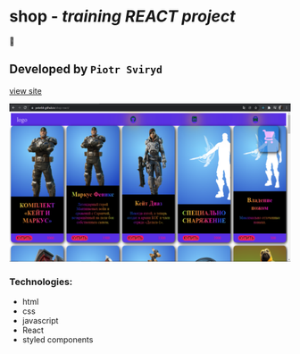 # shop -  *training REACT project*
 
:floppy_disk:

## Developed by `Piotr Sviryd`

[view site](https://peterblr.github.io/shop-react/)

![image](https://github.com/Peterblr/shop-react/blob/master/image.png)

### Technologies:
- html
- css
- javascript
- React
- styled components
